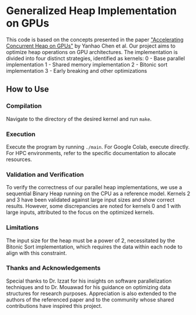 # Generalized Heap Implementation on GPUs

This code is based on the concepts presented in the paper ["Accelerating Concurrent Heap on GPUs"](https://arxiv.org/pdf/1906.06504.pdf) by Yanhao Chen et al. Our project aims to optimize heap operations on GPU architectures. The implementation is divided into four distinct strategies, identified as kernels:
0 - Base parallel implementation
1 - Shared memory implementation
2 - Bitonic sort implementation
3 - Early breaking and other optimizations

## How to Use

### Compilation

Navigate to the directory of the desired kernel and run `make`.

### Execution

Execute the program by running `./main`. For Google Colab, execute directly. For HPC environments, refer to the specific documentation to allocate resources.

### Validation and Verification

To verify the correctness of our parallel heap implementations, we use a sequential Binary Heap running on the CPU as a reference model. Kernels 2 and 3 have been validated against large input sizes and show correct results. However, some discrepancies are noted for kernels 0 and 1 with large inputs, attributed to the focus on the optimized kernels.

### Limitations

The input size for the heap must be a power of 2, necessitated by the Bitonic Sort implementation, which requires the data within each node to align with this constraint.

### Thanks and Acknowledgements

Special thanks to Dr. Izzat for his insights on software parallelization techniques and to Dr. Mouawad for his guidance on optimizing data structures for research purposes. Appreciation is also extended to the authors of the referenced paper and to the community whose shared contributions have inspired this project.
